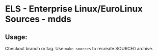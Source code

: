 # ELS - Enterprise Linux/EuroLinux Sources - mdds
 
## Usage:
  Checkout branch or tag. Use `make sources` to recreate  SOURCE0 archive.

